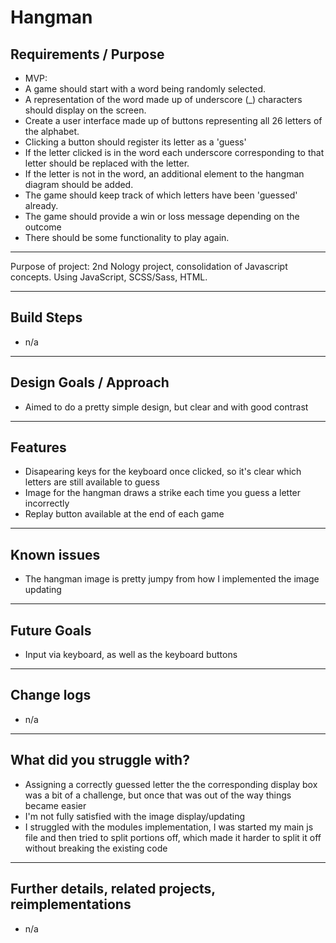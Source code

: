 # Hangman

## Requirements / Purpose

- MVP:
- A game should start with a word being randomly selected.
- A representation of the word made up of underscore (_) characters should display on the screen.
- Create a user interface made up of buttons representing all 26 letters of the alphabet.
- Clicking a button should register its letter as a 'guess'
- If the letter clicked is in the word each underscore corresponding to that letter should be replaced with the letter.
- If the letter is not in the word, an additional element to the hangman diagram should be added.
- The game should keep track of which letters have been 'guessed' already.
- The game should provide a win or loss message depending on the outcome
- There should be some functionality to play again.
---

  Purpose of project: 2nd Nology project, consolidation of Javascript concepts. 
  Using JavaScript, SCSS/Sass, HTML.
  
---

## Build Steps

-  n/a

---

## Design Goals / Approach

- Aimed to do a pretty simple design, but clear and with good contrast

---

## Features

- Disapearing keys for the keyboard once clicked, so it's clear which letters are still available to guess
- Image for the hangman draws a strike each time you guess a letter incorrectly
- Replay button available at the end of each game

---

## Known issues

-   The hangman image is pretty jumpy from how I implemented the image updating

---

## Future Goals

- Input via keyboard, as well as the keyboard buttons
  
---

## Change logs

- n/a

---

## What did you struggle with?

- Assigning a correctly guessed letter the the corresponding display box was a bit of a challenge, but once that was out of the way things became easier
- I'm not fully satisfied with the image display/updating
- I struggled with the modules implementation, I was started my main js file and then tried to split portions off, which made it harder to split it off without breaking the existing code

---


## Further details, related projects, reimplementations

-  n/a
